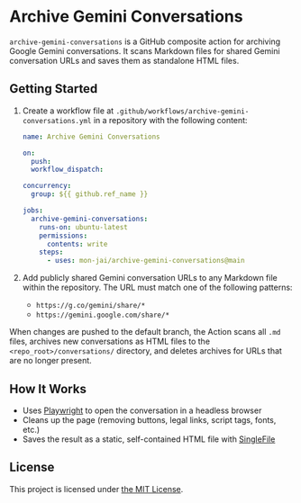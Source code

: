 # Archive Gemini Conversations

`archive-gemini-conversations` is a GitHub composite action for archiving Google Gemini conversations. It scans Markdown
files for shared Gemini conversation URLs and saves them as standalone HTML files.

## Getting Started

1. Create a workflow file at `.github/workflows/archive-gemini-conversations.yml` in a repository with the following
   content:

   ```yaml
   name: Archive Gemini Conversations

   on:
     push:
     workflow_dispatch:

   concurrency:
     group: ${{ github.ref_name }}

   jobs:
     archive-gemini-conversations:
       runs-on: ubuntu-latest
       permissions:
         contents: write
       steps:
         - uses: mon-jai/archive-gemini-conversations@main
   ```

2. Add publicly shared Gemini conversation URLs to any Markdown file within the repository. The URL must match one of
   the following patterns:
   - `https://g.co/gemini/share/*`
   - `https://gemini.google.com/share/*`

When changes are pushed to the default branch, the Action scans all `.md` files, archives new conversations as HTML
files to the `<repo_root>/conversations/` directory, and deletes archives for URLs that are no longer present.

## How It Works

- Uses [Playwright](https://github.com/microsoft/playwright) to open the conversation in a headless browser
- Cleans up the page (removing buttons, legal links, script tags, fonts, etc.)
- Saves the result as a static, self-contained HTML file with [SingleFile](https://github.com/gildas-lormeau/SingleFile)

## License

This project is licensed under [the MIT License](LICENSE).
